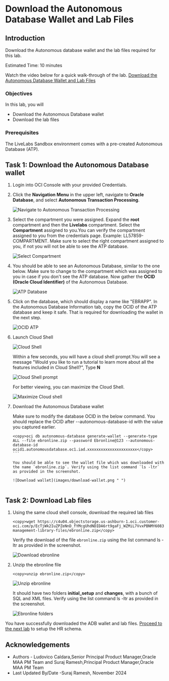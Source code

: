 # Download the Autonomous Database Wallet and Lab Files

## Introduction

Download the Autonomous database wallet and the lab files required for this lab.

Estimated Time: 10 minutes

Watch the video below for a quick walk-through of the lab.
[Download the Autonomous Database Wallet and Lab Files](videohub:1_mfql3sf3)

### Objectives

In this lab, you will

- Download the Autonomous Database wallet
- Download the lab files

### Prerequisites

The LiveLabs Sandbox environment comes with a pre-created Autonomous Database (ATP).

## Task 1: Download the Autonomous Database wallet

1. Login into OCI Console with your provided Credentials.

2. Click the **Navigation Menu** in the upper left, navigate to **Oracle Database**, and select **Autonomous Transaction Processing**.

    ![Navigate to Autonomous Transaction Processing](images/navigate-atp.png " ")

3. Select the compartment you were assigned. Expand the **root** compartment and then the **Livelabs** compartment. Select the **Compartment** assigned to you.You can verify the compartment assigned to you from the credentials page. Example: LL57859-COMPARTMENT. Make sure to select the right compartment assigned to you, if not you will not be able to see the ATP database.

    ![Select Compartment](images/select-compartment.png " ")

4.  You should be able to see an Autonomous Database, similar to the one below. Make sure to change to the compartment which was assigned to you in case if you don't see the ATP database. Now gather the **OCID (Oracle Cloud Identifier)** of the Autonomous Database.

    ![ATP Database](images/atp-database.png " ")

5. Click on the database, which should display a name like "EBRAPP". In the Autonomous Database Information tab, copy the OCID of the ATP database and keep it safe. That is required for downloading the wallet in the next step.

    ![OCID ATP](images/ocid-atp.png " ")

6. Launch Cloud Shell

    ![Cloud Shell](images/cloud-shell.png " ")

    Within a few seconds, you will have a cloud shell prompt.You will see a message "Would you like to run a tutorial to learn more about all the features included in Cloud Shell?", Type **N**

    ![Cloud Shell prompt](images/cloudshell-prompt.png " ")

    For better viewing, you can maximize the Cloud Shell.

    ![Maximize Cloud shell](images/maximize-cloudshell.png " ")

7. Download the Autonomous Database wallet

   Make sure to modify the database OCID in the below command. You should replace the OCID after --autonomous-database-id with the value you captured earlier.

    ````text
    <copy>oci db autonomous-database generate-wallet --generate-type ALL --file ebronline.zip --password Ebronline@123 --autonomous-database-id ocid1.autonomousdatabase.oc1.iad.xxxxxxxxxxxxxxxxxxxxxx</copy>
    ```

    You should be able to see the wallet file which was downloaded with the name `ebronline.zip`. Verify using the list command `ls -ltr` as provided in the screenshot.

    ![Download wallet](images/download-wallet.png " ")


## Task 2: Download Lab files

1. Using the same cloud shell console, download the required lab files

    ```text
    <copy>wget https://c4u04.objectstorage.us-ashburn-1.oci.customer-oci.com/p/EcTjWk2IuZPZeNnD_fYMcgUhdNDIDA6rt9gaFj_WZMiL7VvxPBNMY60837hu5hga/n/c4u04/b/livelabsfiles/o/data-management-library-files/ebronline.zip</copy>
    ```

    Verify the download of the file `ebronline.zip` using the list command ls -ltr as provided in the screenshot.

   ![Download ebronline](images/download-ebronline.png " ")

2. Unzip the ebronline file

    ```text
    <copy>unzip ebronline.zip</copy>
    ```

    ![Unzip ebronline](images/unzip-ebronline.png " ")

    It should have two folders **initial_setup** and **changes**, with a bunch of SQL and XML files. Verify using the list command ls -ltr as provided in the screenshot.

    ![Ebronline folders](images/ebronline-folders.png " ")

You have successfully downloaded the ADB wallet and lab files. [Proceed to the next lab](#next) to setup the HR schema.

## Acknowledgements

- Authors - Ludovico Caldara,Senior Principal Product Manager,Oracle MAA PM Team and Suraj Ramesh,Principal Product Manager,Oracle MAA PM Team
- Last Updated By/Date -Suraj Ramesh, November 2024
